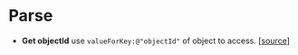 Parse
====

* **Get objectId** use `valueForKey:@"objectId"` of object to access. [[source](https://www.parse.com/questions/getting-objectid-always-null)]